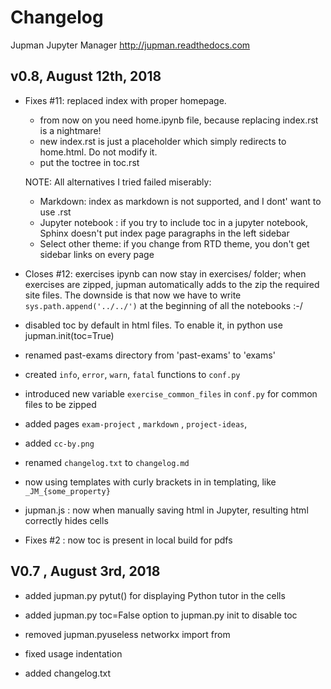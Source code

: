 
# Changelog

Jupman Jupyter Manager  http://jupman.readthedocs.com


## v0.8, August 12th, 2018

- Fixes #11: replaced index with proper homepage. 
  
  - from now on you need home.ipynb file, because replacing index.rst is a nightmare! 
  - new index.rst is just a placeholder which simply redirects to home.html. Do not modify it.
  - put the toctree in toc.rst
  
  NOTE: All alternatives I tried failed miserably:

    - Markdown: index as markdown is not supported, and I dont' want to use .rst
    - Jupyter notebook : if you try to include toc in a jupyter notebook, Sphinx doesn't put index page paragraphs in the left sidebar
    - Select other theme: if you change from RTD theme, you don't get sidebar links on every page 

- Closes #12: exercises ipynb can now stay in exercises/ folder; when exercises are zipped,
  jupman automatically adds to the zip the required site files. The downside is that now we have to write      
  `sys.path.append('../../')`   at the beginning of all the notebooks :-/

- disabled toc by default in html files. To enable it, in python use jupman.init(toc=True)
- renamed past-exams directory from 'past-exams' to 'exams'
- created `info`, `error`, `warn`, `fatal` functions to `conf.py`
- introduced new variable `exercise_common_files` in `conf.py` for common files to be zipped
- added pages `exam-project` , `markdown` , `project-ideas`, 
- added `cc-by.png`
- renamed `changelog.txt` to `changelog.md`
- now using templates with curly brackets in in templating, like `_JM_{some_property}`
- jupman.js : now when manually saving html in Jupyter, resulting html correctly hides cells
- Fixes #2 : now toc is present in local build for pdfs 

## V0.7 , August 3rd, 2018

- added jupman.py pytut() for displaying Python tutor in the cells
- added  jupman.py toc=False option to jupman.py init to disable toc
- removed  jupman.pyuseless networkx import from 

- fixed usage indentation
- added changelog.txt

